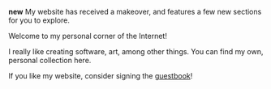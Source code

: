 **new** My website has received a makeover, and features a few new sections for you to explore.

Welcome to my personal corner of the Internet!

I really like creating software, art, among other things. You can find my own, personal collection here.

If you like my website, consider signing the [guestbook](/guestbook)!